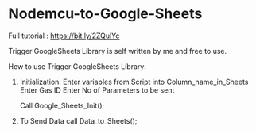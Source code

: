 # Nodemcu-to-Google-Sheets

Full tutorial : https://bit.ly/2ZQulYc

Trigger GoogleSheets Library is self written by me and free to use.

How to use Trigger GoogleSheets Library: 

1. Initialization: 
   Enter variables from Script into Column_name_in_Sheets
   Enter Gas ID
   Enter No of Parameters to be sent
   
   Call Google_Sheets_Init();
   
2. To Send Data call Data_to_Sheets();
    
